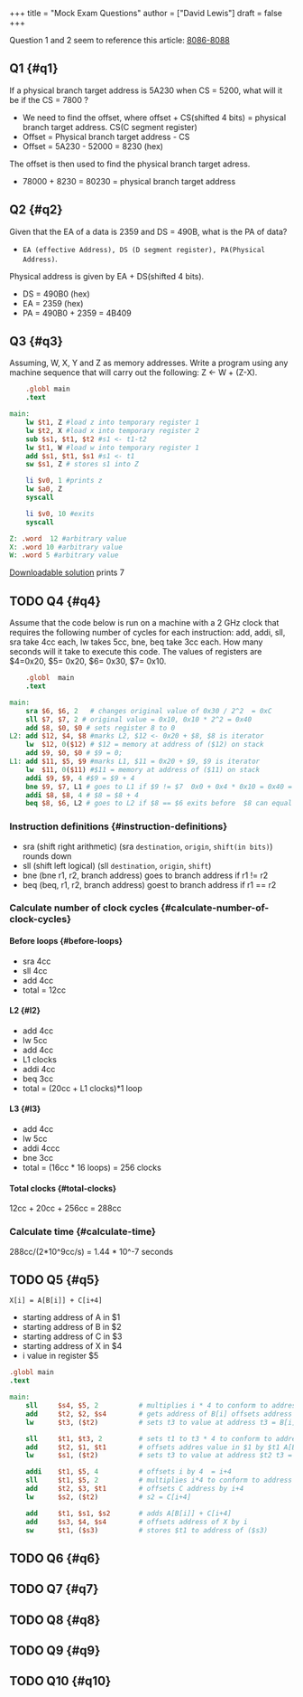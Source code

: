 +++
title = "Mock Exam Questions"
author = ["David Lewis"]
draft = false
+++

Question 1 and 2 seem to reference this article:
[8086-8088](/ox-hugo/8086.pdf)


## Q1 {#q1}

If a physical branch target address is 5A230 when CS = 5200, what will it be if the CS = 7800 ?

-   We need to find the offset, where offset + CS(shifted 4 bits) = physical branch target address. CS(C segment register)
-   Offset = Physical branch target address - CS
-   Offset = 5A230 - 52000 = 8230 (hex)

The offset is then used to find the physical branch target adress.

-   78000 + 8230 = 80230 = physical branch target address


## Q2 {#q2}

Given that the EA of a data is 2359 and DS = 490B, what is the PA of data?

-   `EA (effective Address), DS (D segment register), PA(Physical Address)`.

Physical address is given by EA + DS(shifted 4 bits).

-   DS = 490B0 (hex)
-   EA = 2359 (hex)
-   PA = 490B0 + 2359 = 4B409


## Q3 {#q3}

Assuming, W, X, Y and Z as memory addresses. Write a program using any machine sequence that will carry out the following: Z ← W + (Z-X).

```mips
    .globl main
    .text

main:
    lw $t1, Z #load z into temporary register 1
    lw $t2, X #load x into temporary register 2
    sub $s1, $t1, $t2 #s1 <- t1-t2
    lw $t1, W #load w into temporary register 1
    add $s1, $t1, $s1 #s1 <- t1
    sw $s1, Z # stores s1 into Z

    li $v0, 1 #prints z
    lw $a0, Z
    syscall

    li $v0, 10 #exits
    syscall

Z: .word  12 #arbitrary value
X: .word 10 #arbitrary value
W: .word 5 #arbitrary value
```

[Downloadable solution](code-examples/Q3.asm) prints 7


## <span class="org-todo todo TODO">TODO</span> Q4 {#q4}

Assume that the code below is run on a machine with a 2 GHz clock that requires the following number of cycles for each instruction: add, addi, sll, sra take 4cc each,  lw takes 5cc,   bne, beq  take 3cc each. How many seconds will it take to execute this code. The values of registers are $4=0x20, $5= 0x20, $6= 0x30, $7= 0x10.

```mips
    .globl  main
    .text

main:
    sra $6, $6, 2   # changes original value of 0x30 / 2^2  = 0xC
    sll $7, $7, 2 # original value = 0x10, 0x10 * 2^2 = 0x40
    add $8, $0, $0 # sets register 8 to 0
L2: add $12, $4, $8 #marks L2, $12 <- 0x20 + $8, $8 is iterator
    lw  $12, 0($12) # $12 = memory at address of ($12) on stack
    add $9, $0, $0 # $9 = 0;
L1: add $11, $5, $9 #marks L1, $11 = 0x20 + $9, $9 is iterator
    lw  $11, 0($11) #$11 = memory at address of ($11) on stack
    addi $9, $9, 4 #$9 = $9 + 4
    bne $9, $7, L1 # goes to L1 if $9 != $7  0x0 + 0x4 * 0x10 = 0x40 = $9 loop executes 0x10 times
    addi $8, $8, 4 # $8 = $8 + 4
    beq $8, $6, L2 # goes to L2 if $8 == $6 exits before  $8 can equal $6
```


### Instruction definitions {#instruction-definitions}

-   sra (shift right arithmetic) (sra `destination`, `origin`, `shift(in bits)`) rounds down
-   sll (shift left logical) (sll `destination`, `origin`, `shift`)
-   bne (bne r1, r2, branch address) goes to branch address if r1 != r2
-   beq (beq, r1, r2, branch address) goest to branch address if r1 == r2


### Calculate number of clock cycles {#calculate-number-of-clock-cycles}


#### Before loops {#before-loops}

-   sra 4cc
-   sll 4cc
-   add 4cc
-   total = 12cc


#### L2 {#l2}

-   add 4cc
-   lw 5cc
-   add 4cc
-   L1 clocks
-   addi 4cc
-   beq 3cc
-   total = (20cc + L1 clocks)\*1 loop


#### L3 {#l3}

-   add 4cc
-   lw 5cc
-   addi 4ccc
-   bne 3cc
-   total = (16cc \* 16 loops) = 256 clocks


#### Total clocks {#total-clocks}

12cc + 20cc + 256cc = 288cc


### Calculate time {#calculate-time}

288cc/(2\*10^9cc/s) = 1.44 \* 10^-7 seconds


## <span class="org-todo todo TODO">TODO</span> Q5 {#q5}

`X[i] = A[B[i]] + C[i+4]`

-   starting address of A in $1
-   starting address of B in $2
-   starting address of C in $3
-   starting address of X in $4
-   i value in register $5

<!--listend-->

```mips
.globl main
.text

main:
    sll     $s4, $5, 2          # multiplies i * 4 to conform to address form
    add     $t2, $2, $s4        # gets address of B[i] offsets address of B by i
    lw      $t3, ($t2)          # sets t3 to value at address t3 = B[i]

    sll     $t1, $t3, 2         # sets t1 to t3 * 4 to conform to address form
    add     $t2, $1, $t1        # offsets addres value in $1 by $t1 A[B[i]]
    lw      $s1, ($t2)          # sets t3 to value at address $t2 t3 = A[B[i]]

    addi    $t1, $5, 4          # offsets i by 4  = i+4
    sll     $t1, $5, 2          # multiplies i*4 to conform to address form
    add     $t2, $3, $t1        # offsets C address by i+4
    lw      $s2, ($t2)          # s2 = C[i+4]

    add     $t1, $s1, $s2       # adds A[B[i]] + C[i+4]
    add     $s3, $4, $s4        # offsets address of X by i
    sw      $t1, ($s3)          # stores $t1 to address of ($s3)
```


## <span class="org-todo todo TODO">TODO</span> Q6 {#q6}


## <span class="org-todo todo TODO">TODO</span> Q7 {#q7}


## <span class="org-todo todo TODO">TODO</span> Q8 {#q8}


## <span class="org-todo todo TODO">TODO</span> Q9 {#q9}


## <span class="org-todo todo TODO">TODO</span> Q10 {#q10}
